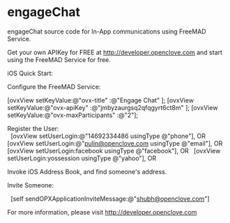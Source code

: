 engageChat
==========

engageChat source code for In-App communications using FreeMAD Service.

Get your own APIKey for FREE at http://developer.openclove.com and start using the FreeMAD Service for free.

iOS Quick Start:

Configure the FreeMAD Service:

[ovxView setKeyValue:@"ovx-title" :@"Engage Chat" ];
[ovxView setKeyValue:@"ovx-apiKey" :@"jmbyzaurgsq2qfqgyrt6ct8m" ];
[ovxView setKeyValue:@"ovx-maxParticipants" :@"2"];


Register the User:
    
    [ovxView setUserLogin:@"14692334486 usingType @"phone"], OR
    [ovxView setUserLogin:@"pulin@openclove.com usingType @"email"], OR
    [ovxView setUserLogin:facebook usingType @"facebook"], OR
    [ovxView setUserLogin:yossession usingType @"yahoo"], OR


Invoke iOS Address Book, and find someone's address.

Invite Someone:

    [self sendOPXApplicationInviteMessage:@"shubh@openclove.com"]

For more information, please visit http://developer.openclove.com

